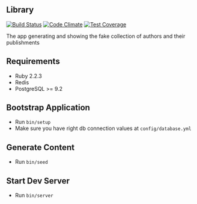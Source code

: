 Library
--
[![Build
Status](https://semaphoreci.com/api/v1/projects/6b0b1fdd-a687-4a67-a6e9-193a9486898a/537477/badge.svg)](https://semaphoreci.com/VladimirMikhailov/library)
[![Code
Climate](https://codeclimate.com/github/VladimirMikhailov/library/badges/gpa.svg)](https://codeclimate.com/github/VladimirMikhailov/library)
[![Test
Coverage](https://codeclimate.com/github/VladimirMikhailov/library/badges/coverage.svg)](https://codeclimate.com/github/VladimirMikhailov/library/coverage)

The app generating and showing the fake collection of authors
and their publishments

Requirements
--

- Ruby 2.2.3
- Redis
- PostgreSQL >= 9.2

Bootstrap Application
--

- Run `bin/setup`
- Make sure you have right db connection values at `config/database.yml`


Generate Content
--

- Run `bin/seed`


Start Dev Server
--

- Run `bin/server`
